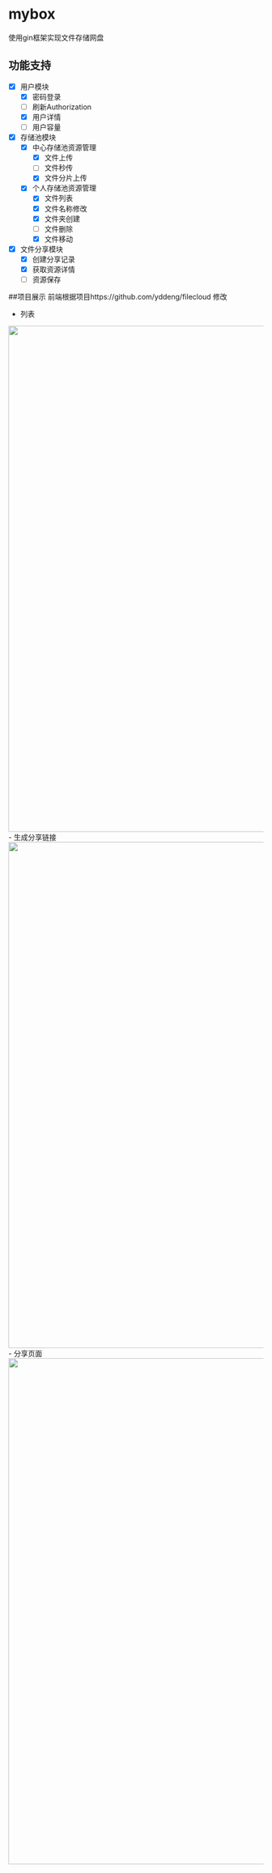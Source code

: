 # mybox

使用gin框架实现文件存储网盘


## 功能支持

- [x] 用户模块
    - [x] 密码登录
    - [ ] 刷新Authorization
    - [x] 用户详情
    - [ ] 用户容量
- [x] 存储池模块
    - [x] 中心存储池资源管理
        - [x] 文件上传
        - [ ] 文件秒传
        - [X] 文件分片上传
    - [x] 个人存储池资源管理
        - [x] 文件列表
        - [x] 文件名称修改
        - [x] 文件夹创建
        - [ ] 文件删除
        - [x] 文件移动
- [x] 文件分享模块
    - [X] 创建分享记录
    - [X] 获取资源详情
    - [ ] 资源保存

##项目展示
前端根据项目https://github.com/yddeng/filecloud 修改

- 列表
<img src="https://image.geff.top/i/2022/12/12/1280ccj.png" width="1000">
- 生成分享链接
<img src="https://image.geff.top/i/2022/12/12/12iagex.png" width="1000">
- 分享页面
<img src="https://image.geff.top/i/2022/12/12/12ianym.png" width="1000">

